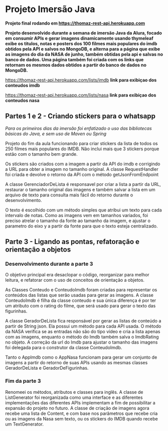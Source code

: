 # Projeto Imersão Java
__Projeto final rodando em https://thomaz-rest-api.herokuapp.com__

__Projeto desenvolvido durante a semana de imersão Java da Alura, focado em consumir APIs e gerar imagens dinamicamente
usando thymeleaf exibe os titulos, notas e posters dos 100 filmes mais populares do imdb obtidos pela API e salvos no MongoDB,
e alterna para a página que exibe as imagens do dia da NASA de junho, também  obtidas pela api e salvas no banco de dados.
Uma página também foi criada com os links que retornam os mesmos dados obtidos a partir do banco de dados no MongoDB.__

https://thomaz-rest-api.herokuapp.com/lists/imdb __link para exibiçao dos conteudos imdb__

https://thomaz-rest-api.herokuapp.com/lists/nasa __link para exibiçao dos conteudos nasa__

## Partes  1 e 2 - Criando stickers para o whatsapp
_Para os primeiros dias da imersão foi enfatizado o uso das bibliotecas básicas do Java, e sem uso de Maven ou Spring_

Projeto do fim da aula funcionando para criar stickers da lista de todos os 250 filmes mais populares do IMDB. Não inclui mais que 3 stickers porque estão com o tamanho bem grande.

Os stickers são criados com a imagem a partir da API do imdb e corrigindo a URL para obter a imagem no tamanho original.
A classe RequestHandler foi criada e devolve o retorno da API com o método getJsonFromEndpoint

A classe GerenciadorDeLista é responsavel por criar a lista a partir da URL, restaurar o tamanho original das imagens e também salvar a lista em um arquivo de texto para consulta mais fácil do retorno durante o desenvolvimento.

O texto é escolhido com um método simples que atribui um texto para cada intervalo de notas. Como as imagens vem em tamanhos variados, foi preciso atrelar o tamanho da fonte ao tamanho da imagem, e ajustar o parametro do eixo y a partir da fonte para que o texto esteja centralizado.

## Parte 3 - Ligando as pontas, refatoração e orientação a objetos
### Desenvolvimento durante a parte 3
O objetivo principal era desaclopar o código, reorganizar para melhor leitura, e refatorar com o uso de conceitos de orientação a objetos.

As Classes Conteudo e ConteudoImdb foram criadas para representar os conteúdos das listas que serão usadas para gerar as imagens. A classe ConteudoImdb é filha da classe conteudo e sua única diferença é por ter um atributo com o rating do filme, que será usado para gerar o texto das figurinhas.

A classe GeradorDeLista fica responsável por gerar as listas de conteúdo a partir de String json. Ela possui um método para cada API usada. O método da NASA verifica se as entradas não são do tipo vídeo e cria a lista apenas com as imagens, enquanto o método do Imdb também salva o ImdbRating no objeto. A correção da url do Imdb para ajustar o tamanho das imagens foi delegada para o construtor da classe ConteudoImdb.

Tanto o AppImdb como o AppNasa funcionam para gerar um conjunto de imagens a partir do retorno de suas APIs usando as mesmas classes GeradorDeLista e GeradorDeFigurinhas.

### Fim da parte 3
Renomeei os métodos, atributos e classes para inglês. A classe de ListGenerator foi reorganizada como uma interface e as diferentes implementações das diferentes APIs implementam a fim de possibilitar a expansão do projeto no futuro.
A classe de criação de imagens agora recebe uma lista de Content, e com base nos parâmetros que recebe cria ou as imagens da Nasa sem texto, ou os stickers do IMDB quando recebe um TextGenerator.
